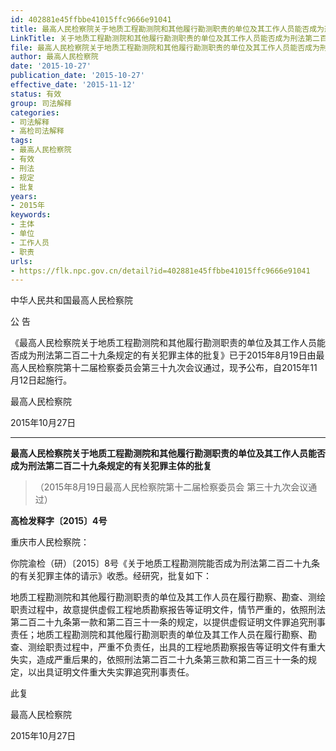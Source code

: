 ```yaml
---
id: 402881e45ffbbe41015ffc9666e91041
title: 最高人民检察院关于地质工程勘测院和其他履行勘测职责的单位及其工作人员能否成为刑法第二百二十九条规定的有关犯罪主体的批复
LinkTitle: 关于地质工程勘测院和其他履行勘测职责的单位及其工作人员能否成为刑法第二百二十九条规定的有关犯罪主体的批复
file: 最高人民检察院关于地质工程勘测院和其他履行勘测职责的单位及其工作人员能否成为刑法第二百二十九条规定的有关犯罪主体的批复_20151027_402881e45ffbbe41015ffc9666e91041.docx
author: 最高人民检察院
date: '2015-10-27'
publication_date: '2015-10-27'
effective_date: '2015-11-12'
status: 有效
group: 司法解释
categories:
- 司法解释
- 高检司法解释
tags:
- 最高人民检察院
- 有效
- 刑法
- 规定
- 批复
years:
- 2015年
keywords:
- 主体
- 单位
- 工作人员
- 职责
urls:
- https://flk.npc.gov.cn/detail?id=402881e45ffbbe41015ffc9666e91041
---
```


中华人民共和国最高人民检察院

公 告

《最高人民检察院关于地质工程勘测院和其他履行勘测职责的单位及其工作人员能否成为刑法第二百二十九条规定的有关犯罪主体的批复》已于2015年8月19日由最高人民检察院第十二届检察委员会第三十九次会议通过，现予公布，自2015年11月12日起施行。

最高人民检察院

2015年10月27日

---

**最高人民检察院关于地质工程勘测院和其他履行勘测职责的单位及其工作人员能否成为刑法第二百二十九条规定的有关犯罪主体的批复**

> （2015年8月19日最高人民检察院第十二届检察委员会
> 第三十九次会议通过）

**高检发释字〔2015〕4号**

重庆市人民检察院：

你院渝检（研）〔2015〕8号《关于地质工程勘测院能否成为刑法第二百二十九条的有关犯罪主体的请示》收悉。经研究，批复如下：

地质工程勘测院和其他履行勘测职责的单位及其工作人员在履行勘察、勘查、测绘职责过程中，故意提供虚假工程地质勘察报告等证明文件，情节严重的，依照刑法第二百二十九条第一款和第二百三十一条的规定，以提供虚假证明文件罪追究刑事责任；地质工程勘测院和其他履行勘测职责的单位及其工作人员在履行勘察、勘查、测绘职责过程中，严重不负责任，出具的工程地质勘察报告等证明文件有重大失实，造成严重后果的，依照刑法第二百二十九条第三款和第二百三十一条的规定，以出具证明文件重大失实罪追究刑事责任。

此复

最高人民检察院

2015年10月27日

